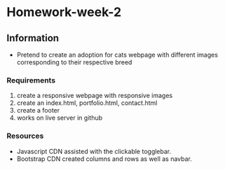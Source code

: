 # Homework-week-2

## Information
-  Pretend to create an adoption for cats webpage with different images corresponding to their respective breed

### Requirements
1. create a responsive webpage with responsive images
2. create an index.html, portfolio.html, contact.html
3. create a footer
4. works on live server in github

### Resources
-  Javascript CDN assisted with the clickable togglebar.
-  Bootstrap CDN created columns and rows as well as navbar.
